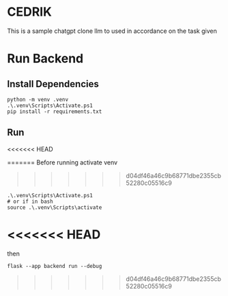 ﻿# CEDRIK

This is a sample chatgpt clone llm to used in accordance on the task given

# Run Backend

## Install Dependencies

```
python -m venv .venv
.\.venv\Scripts\Activate.ps1
pip install -r requirements.txt
```

## Run
<<<<<<< HEAD

=======
Before running activate venv
>>>>>>> d04df46a46c9b68771dbe2355cb52280c05516c9
```
.\.venv\Scripts\Activate.ps1 
# or if in bash
source .\.venv\Scripts\activate
```
<<<<<<< HEAD
=======
then
```
flask --app backend run --debug
```
>>>>>>> d04df46a46c9b68771dbe2355cb52280c05516c9
